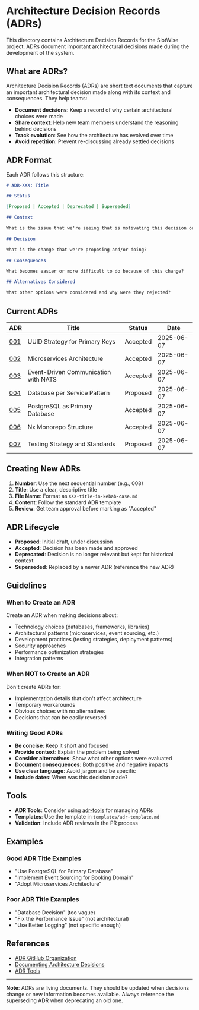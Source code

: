 # Architecture Decision Records (ADRs)

This directory contains Architecture Decision Records for the SlotWise project.
ADRs document important architectural decisions made during the development of
the system.

## What are ADRs?

Architecture Decision Records (ADRs) are short text documents that capture an
important architectural decision made along with its context and consequences.
They help teams:

- **Document decisions**: Keep a record of why certain architectural choices
  were made
- **Share context**: Help new team members understand the reasoning behind
  decisions
- **Track evolution**: See how the architecture has evolved over time
- **Avoid repetition**: Prevent re-discussing already settled decisions

## ADR Format

Each ADR follows this structure:

```markdown
# ADR-XXX: Title

## Status

[Proposed | Accepted | Deprecated | Superseded]

## Context

What is the issue that we're seeing that is motivating this decision or change?

## Decision

What is the change that we're proposing and/or doing?

## Consequences

What becomes easier or more difficult to do because of this change?

## Alternatives Considered

What other options were considered and why were they rejected?
```

## Current ADRs

| ADR                                            | Title                                | Status   | Date       |
| ---------------------------------------------- | ------------------------------------ | -------- | ---------- |
| [001](./001-uuid-strategy.md)                  | UUID Strategy for Primary Keys       | Accepted | 2025-06-07 |
| [002](./002-microservices-architecture.md)     | Microservices Architecture           | Accepted | 2025-06-07 |
| [003](./003-event-driven-communication.md)     | Event-Driven Communication with NATS | Accepted | 2025-06-07 |
| [004](./004-database-per-service.md)           | Database per Service Pattern         | Proposed | 2025-06-07 |
| [005](./005-postgresql-as-primary-database.md) | PostgreSQL as Primary Database       | Accepted | 2025-06-07 |
| [006](./006-nx-monorepo-structure.md)          | Nx Monorepo Structure                | Accepted | 2025-06-07 |
| [007](./007-testing-strategy.md)               | Testing Strategy and Standards       | Proposed | 2025-06-07 |

## Creating New ADRs

1. **Number**: Use the next sequential number (e.g., 008)
2. **Title**: Use a clear, descriptive title
3. **File Name**: Format as `XXX-title-in-kebab-case.md`
4. **Content**: Follow the standard ADR template
5. **Review**: Get team approval before marking as "Accepted"

## ADR Lifecycle

- **Proposed**: Initial draft, under discussion
- **Accepted**: Decision has been made and approved
- **Deprecated**: Decision is no longer relevant but kept for historical context
- **Superseded**: Replaced by a newer ADR (reference the new ADR)

## Guidelines

### When to Create an ADR

Create an ADR when making decisions about:

- Technology choices (databases, frameworks, libraries)
- Architectural patterns (microservices, event sourcing, etc.)
- Development practices (testing strategies, deployment patterns)
- Security approaches
- Performance optimization strategies
- Integration patterns

### When NOT to Create an ADR

Don't create ADRs for:

- Implementation details that don't affect architecture
- Temporary workarounds
- Obvious choices with no alternatives
- Decisions that can be easily reversed

### Writing Good ADRs

- **Be concise**: Keep it short and focused
- **Provide context**: Explain the problem being solved
- **Consider alternatives**: Show what other options were evaluated
- **Document consequences**: Both positive and negative impacts
- **Use clear language**: Avoid jargon and be specific
- **Include dates**: When was this decision made?

## Tools

- **ADR Tools**: Consider using [adr-tools](https://github.com/npryce/adr-tools)
  for managing ADRs
- **Templates**: Use the template in `templates/adr-template.md`
- **Validation**: Include ADR reviews in the PR process

## Examples

### Good ADR Title Examples

- "Use PostgreSQL for Primary Database"
- "Implement Event Sourcing for Booking Domain"
- "Adopt Microservices Architecture"

### Poor ADR Title Examples

- "Database Decision" (too vague)
- "Fix the Performance Issue" (not architectural)
- "Use Better Logging" (not specific enough)

## References

- [ADR GitHub Organization](https://adr.github.io/)
- [Documenting Architecture Decisions](https://cognitect.com/blog/2011/11/15/documenting-architecture-decisions)
- [ADR Tools](https://github.com/npryce/adr-tools)

---

**Note**: ADRs are living documents. They should be updated when decisions
change or new information becomes available. Always reference the superseding
ADR when deprecating an old one.
